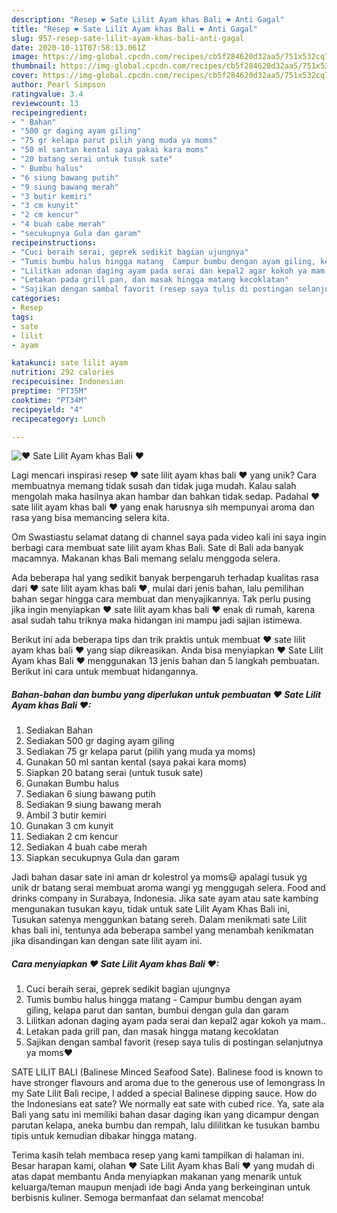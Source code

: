 ```yaml
---
description: "Resep ❤ Sate Lilit Ayam khas Bali ❤ Anti Gagal"
title: "Resep ❤ Sate Lilit Ayam khas Bali ❤ Anti Gagal"
slug: 957-resep-sate-lilit-ayam-khas-bali-anti-gagal
date: 2020-10-11T07:58:13.061Z
image: https://img-global.cpcdn.com/recipes/cb5f284620d32aa5/751x532cq70/❤-sate-lilit-ayam-khas-bali-❤-foto-resep-utama.jpg
thumbnail: https://img-global.cpcdn.com/recipes/cb5f284620d32aa5/751x532cq70/❤-sate-lilit-ayam-khas-bali-❤-foto-resep-utama.jpg
cover: https://img-global.cpcdn.com/recipes/cb5f284620d32aa5/751x532cq70/❤-sate-lilit-ayam-khas-bali-❤-foto-resep-utama.jpg
author: Pearl Simpson
ratingvalue: 3.4
reviewcount: 13
recipeingredient:
- " Bahan"
- "500 gr daging ayam giling"
- "75 gr kelapa parut pilih yang muda ya moms"
- "50 ml santan kental saya pakai kara moms"
- "20 batang serai untuk tusuk sate"
- " Bumbu halus"
- "6 siung bawang putih"
- "9 siung bawang merah"
- "3 butir kemiri"
- "3 cm kunyit"
- "2 cm kencur"
- "4 buah cabe merah"
- "secukupnya Gula dan garam"
recipeinstructions:
- "Cuci beraih serai, geprek sedikit bagian ujungnya"
- "Tumis bumbu halus hingga matang  Campur bumbu dengan ayam giling, kelapa parut dan santan, bumbui dengan gula dan garam"
- "Lilitkan adonan daging ayam pada serai dan kepal2 agar kokoh ya mam.."
- "Letakan pada grill pan, dan masak hingga matang kecoklatan"
- "Sajikan dengan sambal favorit (resep saya tulis di postingan selanjutnya ya moms❤"
categories:
- Resep
tags:
- sate
- lilit
- ayam

katakunci: sate lilit ayam 
nutrition: 292 calories
recipecuisine: Indonesian
preptime: "PT35M"
cooktime: "PT34M"
recipeyield: "4"
recipecategory: Lunch

---
```



![❤ Sate Lilit Ayam khas Bali ❤](https://img-global.cpcdn.com/recipes/cb5f284620d32aa5/751x532cq70/❤-sate-lilit-ayam-khas-bali-❤-foto-resep-utama.jpg)

Lagi mencari inspirasi resep ❤ sate lilit ayam khas bali ❤ yang unik? Cara membuatnya memang tidak susah dan tidak juga mudah. Kalau salah mengolah maka hasilnya akan hambar dan bahkan tidak sedap. Padahal ❤ sate lilit ayam khas bali ❤ yang enak harusnya sih mempunyai aroma dan rasa yang bisa memancing selera kita.

Om Swastiastu selamat datang di channel saya pada video kali ini saya ingin berbagi cara membuat sate lilit ayam khas Bali. Sate di Bali ada banyak macamnya. Makanan khas Bali memang selalu menggoda selera.

Ada beberapa hal yang sedikit banyak berpengaruh terhadap kualitas rasa dari ❤ sate lilit ayam khas bali ❤, mulai dari jenis bahan, lalu pemilihan bahan segar hingga cara membuat dan menyajikannya. Tak perlu pusing jika ingin menyiapkan ❤ sate lilit ayam khas bali ❤ enak di rumah, karena asal sudah tahu triknya maka hidangan ini mampu jadi sajian istimewa.


Berikut ini ada beberapa tips dan trik praktis untuk membuat ❤ sate lilit ayam khas bali ❤ yang siap dikreasikan. Anda bisa menyiapkan ❤ Sate Lilit Ayam khas Bali ❤ menggunakan 13 jenis bahan dan 5 langkah pembuatan. Berikut ini cara untuk membuat hidangannya.

<!--inarticleads1-->

##### Bahan-bahan dan bumbu yang diperlukan untuk pembuatan ❤ Sate Lilit Ayam khas Bali ❤:

1. Sediakan  Bahan
1. Sediakan 500 gr daging ayam giling
1. Sediakan 75 gr kelapa parut (pilih yang muda ya moms)
1. Gunakan 50 ml santan kental (saya pakai kara moms)
1. Siapkan 20 batang serai (untuk tusuk sate)
1. Gunakan  Bumbu halus
1. Sediakan 6 siung bawang putih
1. Sediakan 9 siung bawang merah
1. Ambil 3 butir kemiri
1. Gunakan 3 cm kunyit
1. Sediakan 2 cm kencur
1. Sediakan 4 buah cabe merah
1. Siapkan secukupnya Gula dan garam


Jadi bahan dasar sate ini aman dr kolestrol ya moms😃 apalagi tusuk yg unik dr batang serai membuat aroma wangi yg menggugah selera. Food and drinks company in Surabaya, Indonesia. Jika sate ayam atau sate kambing mengunakan tusukan kayu, tidak untuk sate Lilit Ayam Khas Bali ini, Tusukan satenya menggunkan batang sereh. Dalam menikmati sate Lilit khas bali ini, tentunya ada beberapa sambel yang menambah kenikmatan jika disandingan kan dengan sate lilit ayam ini. 

<!--inarticleads2-->

##### Cara menyiapkan ❤ Sate Lilit Ayam khas Bali ❤:

1. Cuci beraih serai, geprek sedikit bagian ujungnya
1. Tumis bumbu halus hingga matang  - Campur bumbu dengan ayam giling, kelapa parut dan santan, bumbui dengan gula dan garam
1. Lilitkan adonan daging ayam pada serai dan kepal2 agar kokoh ya mam..
1. Letakan pada grill pan, dan masak hingga matang kecoklatan
1. Sajikan dengan sambal favorit (resep saya tulis di postingan selanjutnya ya moms❤


SATE LILIT BALI (Balinese Minced Seafood Sate). Balinese food is known to have stronger flavours and aroma due to the generous use of lemongrass In my Sate Lilit Bali recipe, I added a special Balinese dipping sauce. How do the Indonesians eat sate? We normally eat sate with cubed rice. Ya, sate ala Bali yang satu ini memiliki bahan dasar daging ikan yang dicampur dengan parutan kelapa, aneka bumbu dan rempah, lalu dililitkan ke tusukan bambu tipis untuk kemudian dibakar hingga matang. 

Terima kasih telah membaca resep yang kami tampilkan di halaman ini. Besar harapan kami, olahan ❤ Sate Lilit Ayam khas Bali ❤ yang mudah di atas dapat membantu Anda menyiapkan makanan yang menarik untuk keluarga/teman maupun menjadi ide bagi Anda yang berkeinginan untuk berbisnis kuliner. Semoga bermanfaat dan selamat mencoba!

